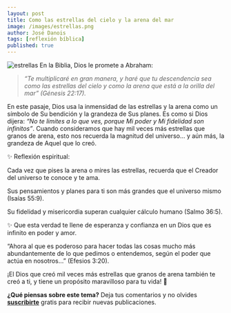 ```yaml
---
layout: post
title: Como las estrellas del cielo y la arena del mar
image: /images/estrellas.png
author: José Danois
tags: [reflexión bíblica]
published: true
---
```

![estrellas](/images/estrellas.png)
En la Biblia, Dios le promete a Abraham:

> _“Te multiplicaré en gran manera, y haré que tu descendencia sea como las estrellas del cielo y como la arena que está a la orilla del mar” (Génesis 22:17)._

En este pasaje, Dios usa la inmensidad de las estrellas y la arena como un símbolo de Su bendición y la grandeza de Sus planes. Es como si Dios dijera: _“No te limites a lo que ves, porque Mi poder y Mi fidelidad son infinitos”_. Cuando consideramos que hay mil veces más estrellas que granos de arena, esto nos recuerda la magnitud del universo… y aún más, la grandeza de Aquel que lo creó.

✨ Reflexión espiritual:

Cada vez que pises la arena o mires las estrellas, recuerda que el Creador del universo te conoce y te ama.

Sus pensamientos y planes para ti son más grandes que el universo mismo (Isaías 55:9).

Su fidelidad y misericordia superan cualquier cálculo humano (Salmo 36:5).

✨ Que esta verdad te llene de esperanza y confianza en un Dios que es infinito en poder y amor.

“Ahora al que es poderoso para hacer todas las cosas mucho más abundantemente de lo que pedimos o entendemos, según el poder que actúa en nosotros…” (Efesios 3:20).

¡El Dios que creó mil veces más estrellas que granos de arena también te creó a ti, y tiene un propósito maravilloso para tu vida! 🌟

**¿Qué piensas sobre este tema?** Deja tus comentarios y no olvides **[suscribirte](https://www.feedio.co/@jdanois)** gratis para recibir nuevas publicaciones.
<!--stackedit_data:
eyJoaXN0b3J5IjpbOTAyNTc4OTA1XX0=
-->
